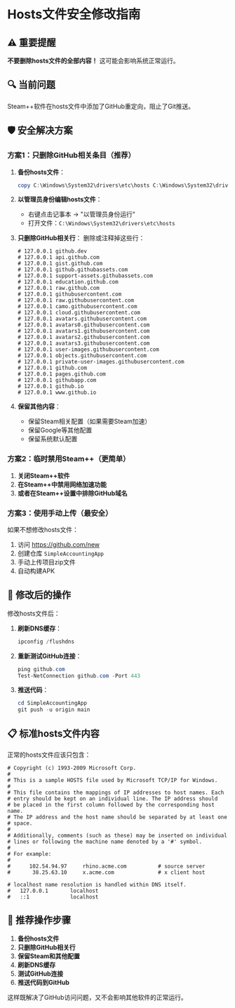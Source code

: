 # Hosts文件安全修改指南

## ⚠️ 重要提醒
**不要删除hosts文件的全部内容！** 这可能会影响系统正常运行。

## 🔍 当前问题
Steam++软件在hosts文件中添加了GitHub重定向，阻止了Git推送。

## 🛡️ 安全解决方案

### 方案1：只删除GitHub相关条目（推荐）

1. **备份hosts文件**：
   ```powershell
   copy C:\Windows\System32\drivers\etc\hosts C:\Windows\System32\drivers\etc\hosts.backup
   ```

2. **以管理员身份编辑hosts文件**：
   - 右键点击记事本 → "以管理员身份运行"
   - 打开文件：`C:\Windows\System32\drivers\etc\hosts`

3. **只删除GitHub相关行**：
   删除或注释掉这些行：
   ```
   # 127.0.0.1 github.dev
   # 127.0.0.1 api.github.com
   # 127.0.0.1 gist.github.com
   # 127.0.0.1 github.githubassets.com
   # 127.0.0.1 support-assets.githubassets.com
   # 127.0.0.1 education.github.com
   # 127.0.0.1 raw.github.com
   # 127.0.0.1 githubusercontent.com
   # 127.0.0.1 raw.githubusercontent.com
   # 127.0.0.1 camo.githubusercontent.com
   # 127.0.0.1 cloud.githubusercontent.com
   # 127.0.0.1 avatars.githubusercontent.com
   # 127.0.0.1 avatars0.githubusercontent.com
   # 127.0.0.1 avatars1.githubusercontent.com
   # 127.0.0.1 avatars2.githubusercontent.com
   # 127.0.0.1 avatars3.githubusercontent.com
   # 127.0.0.1 user-images.githubusercontent.com
   # 127.0.0.1 objects.githubusercontent.com
   # 127.0.0.1 private-user-images.githubusercontent.com
   # 127.0.0.1 github.com
   # 127.0.0.1 pages.github.com
   # 127.0.0.1 githubapp.com
   # 127.0.0.1 github.io
   # 127.0.0.1 www.github.io
   ```

4. **保留其他内容**：
   - 保留Steam相关配置（如果需要Steam加速）
   - 保留Google等其他配置
   - 保留系统默认配置

### 方案2：临时禁用Steam++（更简单）

1. **关闭Steam++软件**
2. **在Steam++中禁用网络加速功能**
3. **或者在Steam++设置中排除GitHub域名**

### 方案3：使用手动上传（最安全）

如果不想修改hosts文件：
1. 访问 https://github.com/new
2. 创建仓库 `SimpleAccountingApp`
3. 手动上传项目zip文件
4. 自动构建APK

## 🔄 修改后的操作

修改hosts文件后：
1. **刷新DNS缓存**：
   ```powershell
   ipconfig /flushdns
   ```

2. **重新测试GitHub连接**：
   ```powershell
   ping github.com
   Test-NetConnection github.com -Port 443
   ```

3. **推送代码**：
   ```powershell
   cd SimpleAccountingApp
   git push -u origin main
   ```

## 📋 标准hosts文件内容

正常的hosts文件应该只包含：
```
# Copyright (c) 1993-2009 Microsoft Corp.
#
# This is a sample HOSTS file used by Microsoft TCP/IP for Windows.
#
# This file contains the mappings of IP addresses to host names. Each
# entry should be kept on an individual line. The IP address should
# be placed in the first column followed by the corresponding host name.
# The IP address and the host name should be separated by at least one
# space.
#
# Additionally, comments (such as these) may be inserted on individual
# lines or following the machine name denoted by a '#' symbol.
#
# For example:
#
#      102.54.94.97     rhino.acme.com          # source server
#       38.25.63.10     x.acme.com              # x client host

# localhost name resolution is handled within DNS itself.
#	127.0.0.1       localhost
#	::1             localhost
```

## 🎯 推荐操作步骤

1. **备份hosts文件**
2. **只删除GitHub相关行**
3. **保留Steam和其他配置**
4. **刷新DNS缓存**
5. **测试GitHub连接**
6. **推送代码到GitHub**

这样既解决了GitHub访问问题，又不会影响其他软件的正常运行。